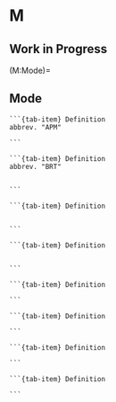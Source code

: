 # M

## Work in Progress

(M:Mode)=

## Mode

````{dropdown} Automated People Mover
```{tab-item} Definition
abbrev. "APM"

```
````

````{dropdown} Bus Rapid Transit
```{tab-item} Definition
abbrev. "BRT"


```
````

````{dropdown} Commuter Rail
```{tab-item} Definition


```
````

````{dropdown} Heavy Rail
```{tab-item} Definition


```
````

````{dropdown} Light Rail
```{tab-item} Definition

```
````

````{dropdown} Local Bus
```{tab-item} Definition

```
````

````{dropdown} Microtransit
```{tab-item} Definition

```
````

````{dropdown} Paratransit
```{tab-item} Definition

```
````
